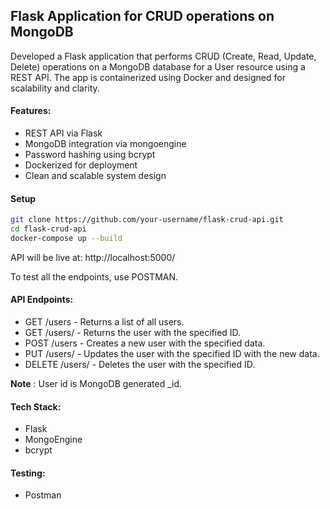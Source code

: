 ## Flask Application for CRUD operations on MongoDB

Developed a Flask application that performs CRUD (Create, Read, Update, Delete) operations on a MongoDB database for a User resource using a REST API. The app is containerized using Docker and designed for scalability and clarity.

#### Features:
- REST API via Flask
- MongoDB integration via mongoengine
- Password hashing using bcrypt
- Dockerized for deployment
- Clean and scalable system design

#### Setup
  ```bash
git clone https://github.com/your-username/flask-crud-api.git
cd flask-crud-api
docker-compose up --build
```
API will be live at: http://localhost:5000/

To test all the endpoints, use POSTMAN.

#### API Endpoints:
- GET /users - Returns a list of all users.
- GET /users/<id> - Returns the user with the specified ID.
- POST /users - Creates a new user with the specified data.
- PUT /users/<id> - Updates the user with the specified ID with the new data.
- DELETE /users/<id> - Deletes the user with the specified ID.

**Note** : User id is MongoDB generated _id.

#### Tech Stack:
- Flask
- MongoEngine
- bcrypt

#### Testing:
- Postman
